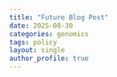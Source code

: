 ```yaml
---
title: "Future Blog Post"
date: 2025-08-30
categories: genomics
tags: policy
layout: single
author_profile: true
---
```


